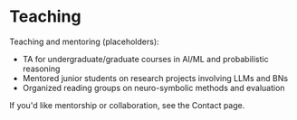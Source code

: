 # Teaching

Teaching and mentoring (placeholders):

- TA for undergraduate/graduate courses in AI/ML and probabilistic reasoning
- Mentored junior students on research projects involving LLMs and BNs
- Organized reading groups on neuro-symbolic methods and evaluation

If you'd like mentorship or collaboration, see the Contact page.
